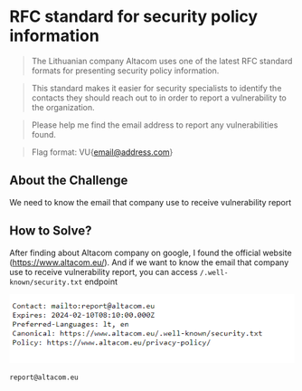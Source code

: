 # RFC standard for security policy information
> The Lithuanian company Altacom uses one of the latest RFC standard formats for presenting security policy information.

> This standard makes it easier for security specialists to identify the contacts they should reach out to in order to report a vulnerability to the organization.

> Please help me find the email address to report any vulnerabilities found.

> Flag format: VU{email@address.com}

## About the Challenge
We need to know the email that company use to receive vulnerability report

## How to Solve?
After finding about Altacom company on google, I found the official website (https://www.altacom.eu/). And if we want to know the email that company use to receive vulnerability report, you can access `/.well-known/security.txt` endpoint

![email](images/email.png)

```
report@altacom.eu
```